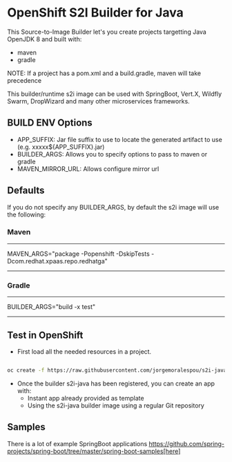 # OpenShift S2I Builder for Java

This Source-to-Image Builder let's you create projects targetting Java OpenJDK 8 and built with:

* maven
* gradle

NOTE: If a project has a pom.xml and a build.gradle, maven will take precedence

This builder/runtime s2i image can be used with SpringBoot, Vert.X, Wildfly Swarm, DropWizard and many other microservices frameworks. 

## BUILD ENV Options

* APP_SUFFIX: Jar file suffix to use to locate the generated artifact to use (e.g. xxxxx${APP_SUFFIX}.jar)
* BUILDER_ARGS: Allows you to specify options to pass to maven or gradle
* MAVEN_MIRROR_URL: Allows configure mirror url

## Defaults

If you do not specify any BUILDER_ARGS, by default the s2i image will use the following:

### Maven

----

MAVEN_ARGS="package -Popenshift -DskipTests -Dcom.redhat.xpaas.repo.redhatga"

----

### Gradle

----

BUILDER_ARGS="build -x test"

----

## Test in OpenShift

* First load all the needed resources in a project.

```bash

oc create -f https://raw.githubusercontent.com/jorgemoralespou/s2i-java/master/ose3/s2i-java-imagestream.json

```

* Once the builder s2i-java has been registered, you can create an app with:
  * Instant app already provided as template
  * Using the s2i-java builder image using a regular Git repository

## Samples

There is a lot of example SpringBoot applications https://github.com/spring-projects/spring-boot/tree/master/spring-boot-samples[here]

